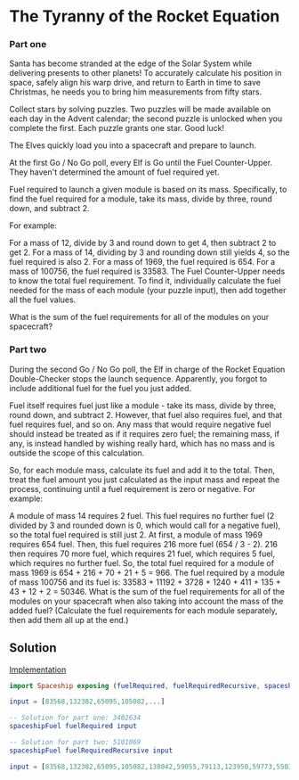 # The Tyranny of the Rocket Equation

### Part one

Santa has become stranded at the edge of the Solar System while delivering presents to other planets! To accurately calculate his position in space, safely align his warp drive, and return to Earth in time to save Christmas, he needs you to bring him measurements from fifty stars.

Collect stars by solving puzzles. Two puzzles will be made available on each day in the Advent calendar; the second puzzle is unlocked when you complete the first. Each puzzle grants one star. Good luck!

The Elves quickly load you into a spacecraft and prepare to launch.

At the first Go / No Go poll, every Elf is Go until the Fuel Counter-Upper. They haven't determined the amount of fuel required yet.

Fuel required to launch a given module is based on its mass. Specifically, to find the fuel required for a module, take its mass, divide by three, round down, and subtract 2.

For example:

For a mass of 12, divide by 3 and round down to get 4, then subtract 2 to get 2.
For a mass of 14, dividing by 3 and rounding down still yields 4, so the fuel required is also 2.
For a mass of 1969, the fuel required is 654.
For a mass of 100756, the fuel required is 33583.
The Fuel Counter-Upper needs to know the total fuel requirement. To find it, individually calculate the fuel needed for the mass of each module (your puzzle input), then add together all the fuel values.

What is the sum of the fuel requirements for all of the modules on your spacecraft?

### Part two

During the second Go / No Go poll, the Elf in charge of the Rocket Equation Double-Checker stops the launch sequence. Apparently, you forgot to include additional fuel for the fuel you just added.

Fuel itself requires fuel just like a module - take its mass, divide by three, round down, and subtract 2. However, that fuel also requires fuel, and that fuel requires fuel, and so on. Any mass that would require negative fuel should instead be treated as if it requires zero fuel; the remaining mass, if any, is instead handled by wishing really hard, which has no mass and is outside the scope of this calculation.

So, for each module mass, calculate its fuel and add it to the total. Then, treat the fuel amount you just calculated as the input mass and repeat the process, continuing until a fuel requirement is zero or negative. For example:

A module of mass 14 requires 2 fuel. This fuel requires no further fuel (2 divided by 3 and rounded down is 0, which would call for a negative fuel), so the total fuel required is still just 2.
At first, a module of mass 1969 requires 654 fuel. Then, this fuel requires 216 more fuel (654 / 3 - 2). 216 then requires 70 more fuel, which requires 21 fuel, which requires 5 fuel, which requires no further fuel. So, the total fuel required for a module of mass 1969 is 654 + 216 + 70 + 21 + 5 = 966.
The fuel required by a module of mass 100756 and its fuel is: 33583 + 11192 + 3728 + 1240 + 411 + 135 + 43 + 12 + 2 = 50346.
What is the sum of the fuel requirements for all of the modules on your spacecraft when also taking into account the mass of the added fuel? (Calculate the fuel requirements for each module separately, then add them all up at the end.)

## Solution

[Implementation](../../Spaceship.elm)

```elm
import Spaceship exposing (fuelRequired, fuelRequiredRecursive, spaceshipFuel)

input = [83568,132382,65095,105082,...]

-- Solution for part one: 3402634
spaceshipFuel fuelRequired input

-- Solution for part two: 5101069
spaceshipFuel fuelRequiredRecursive input
```

```elm
input = [83568,132382,65095,105082,138042,59055,79113,123950,59773,55031,56499,122835,123608,82848,109981,115633,126241,137240,54983,129523,101517,90879,82446,105897,108653,130530,113607,140338,125646,112605,68080,105466,93462,147116,127370,128362,83129,146946,102658,62824,52950,119301,61671,92820,139579,93816,148535,77893,80523,69543,51773,144074,100340,64565,68404,88923,144824,87836,51209,99770,111044,144978,56585,137236,73290,86608,72415,57783,130619,109599,59655,99708,118488,104989,93812,135899,110396,89346,119482,67292,143810,64085,104169,145618,104035,75765,88638,139325,89099,132807,117255,98029,114780,104708,100671,98052,141263,149844,117643,123410]
```
